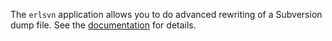 The `erlsvn` application allows you to do advanced rewriting of a
Subversion dump file. See the [documentation](doc/index.html) for details.
